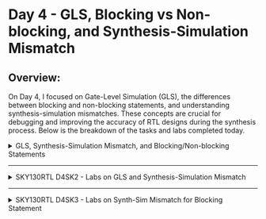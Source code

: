 # Day 4 - GLS, Blocking vs Non-blocking, and Synthesis-Simulation Mismatch

## Overview:
On Day 4, I focused on Gate-Level Simulation (GLS), the differences between blocking and non-blocking statements, and understanding synthesis-simulation mismatches. These concepts are crucial for debugging and improving the accuracy of RTL designs during the synthesis process. Below is the breakdown of the tasks and labs completed today.

<details>
  <summary>GLS, Synthesis-Simulation Mismatch, and Blocking/Non-blocking Statements</summary>

  ### GLS Concepts and Flow Using Iverilog
  - Studied the purpose and process of Gate-Level Simulation using the Iverilog simulator.
  - Understood the flow of GLS and how it helps in verifying the design after synthesis.
  

  ### Synthesis-Simulation Mismatch
  - Investigated the causes of synthesis-simulation mismatches.
  - Explored strategies to identify and fix common mismatches that occur during synthesis.



  ### Blocking and Non-blocking Statements in Verilog
  - Analyzed the difference between blocking (`=`) and non-blocking (`<=`) statements in Verilog.
  - Learned how improper use of these statements can lead to simulation vs synthesis issues.


  ### Caveats with Blocking Statements
  - Explored issues caused by incorrect use of blocking statements in sequential logic.
  - Understood scenarios where blocking statements can cause unwanted behavior in simulation and synthesis.


</details>

-----------------------------------------------------------------------------------------------------------------------------------

<details>
  <summary>SKY130RTL D4SK2 - Labs on GLS and Synthesis-Simulation Mismatch</summary>

  ### Lab GLS Synth Sim Mismatch Part 1
  - Performed Gate-Level Simulation to identify synthesis-simulation mismatches.
  - Debugged and resolved mismatches using simulation output.

</details>

------------------------------------------------------------------------------------------------------------------------------------

<details>
  <summary>SKY130RTL D4SK3 - Labs on Synth-Sim Mismatch for Blocking Statement</summary>

  ### Lab Synth Sim Mismatch Blocking Statement 
  - Focused on identifying issues caused by blocking statements in synthesized designs.
  - Ran simulations to observe incorrect behavior due to blocking statements.

</details>

